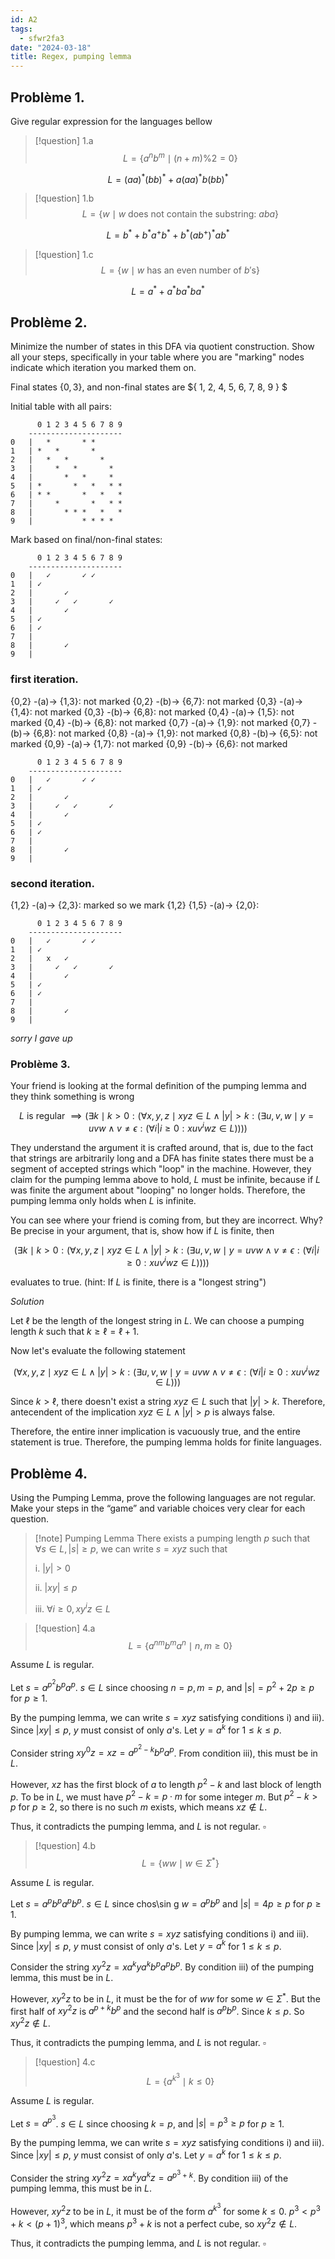 ```yaml
---
id: A2
tags:
  - sfwr2fa3
date: "2024-03-18"
title: Regex, pumping lemma
---
```


## Problème 1.

Give regular expression for the languages bellow

> [!question] 1.a
> $$
> L = \{ a^nb^m \mid (n+m) \% 2 = 0 \}
> $$

$$
L = (aa)^*(bb)^* + a(aa)^*b(bb)^*
$$

> [!question] 1.b
> $$
> L = \{ w \mid w \text{ does not contain the substring: } aba \}
> $$

$$
L = b^* + b^*a^+b^* + b^*(ab^+)^*ab^*
$$

> [!question] 1.c
> $$
> L = \{ w \mid w \text{ has an even number of } b' \text{s}\}
> $$

$$
L = a^* + a^*ba^*ba^*
$$

## Problème 2.

Minimize the number of states in this DFA via quotient construction. Show all your steps, specifically in your table where you are "marking" nodes indicate which iteration you marked them on.

Final states $\{ 0, 3 \}$, and non-final states are $\{ 1, 2, 4, 5, 6, 7, 8, 9 \}
$

Initial table with all pairs:

```plaintext
      0 1 2 3 4 5 6 7 8 9
    ---------------------
0   |   *       * *
1   | *   *       *
2   |   *   *       *
3   |     *   *       *
4   |       *   *     *
5   | *       *   *   * *
6   | * *       *   *   *
7   |     *       *   * *
8   |       * * *   *   *
9   |           * * * *
```

Mark based on final/non-final states:

```plaintext
      0 1 2 3 4 5 6 7 8 9
    ---------------------
0   |   ✓       ✓ ✓
1   | ✓
2   |       ✓
3   |     ✓   ✓       ✓
4   |       ✓
5   | ✓
6   | ✓
7   |
8   |       ✓
9   |
```

### first iteration.

{0,2} -(a)-> {1,3}: not marked
{0,2} -(b)-> {6,7}: not marked
{0,3} -(a)-> {1,4}: not marked
{0,3} -(b)-> {6,8}: not marked
{0,4} -(a)-> {1,5}: not marked
{0,4} -(b)-> {6,8}: not marked
{0,7} -(a)-> {1,9}: not marked
{0,7} -(b)-> {6,8}: not marked
{0,8} -(a)-> {1,9}: not marked
{0,8} -(b)-> {6,5}: not marked
{0,9} -(a)-> {1,7}: not marked
{0,9} -(b)-> {6,6}: not marked

```plaintext
      0 1 2 3 4 5 6 7 8 9
    ---------------------
0   |   ✓       ✓ ✓
1   | ✓
2   |       ✓
3   |     ✓   ✓       ✓
4   |       ✓
5   | ✓
6   | ✓
7   |
8   |       ✓
9   |
```

### second iteration.

{1,2} -(a)-> {2,3}: marked so we mark {1,2}
{1,5} -(a)-> {2,0}:

```plaintext
      0 1 2 3 4 5 6 7 8 9
    ---------------------
0   |   ✓       ✓ ✓
1   | ✓
2   |   x   ✓
3   |     ✓   ✓       ✓
4   |       ✓
5   | ✓
6   | ✓
7   |
8   |       ✓
9   |
```

_sorry I gave up_

### Problème 3.

Your friend is looking at the formal definition of the pumping lemma and they think something is wrong

$$
L \text{ is regular } \implies (\exists k \mid k>0: (\forall x,y,z \mid xyz \in L \land |y| > k: ( \exists u,v,w \mid y=uvw \land v \neq \epsilon: (\forall i | i \geq 0: xuv^iwz \in L))))
$$

They understand the argument it is crafted around, that is, due to the fact that strings are arbitrarily long and a DFA has finite states there must be a segment of accepted strings which "loop" in the machine. However, they claim for the pumping lemma above to hold, $L$ must be infinite, because if $L$ was finite the argument about "looping" no longer holds. Therefore, the pumping lemma only holds when $L$ is infinite.

You can see where your friend is coming from, but they are incorrect. Why? Be precise in your argument, that is, show how if $L$ is finite, then

$$
(\exists k \mid  k > 0: (\forall x,y,z \mid xyz \in L \land |y| > k: ( \exists u,v,w \mid y=uvw \land v \neq \epsilon: (\forall i | i \geq 0: xuv^iwz \in L))))
$$

evaluates to true. (hint: If $L$ is finite, there is a "longest string")

_Solution_

Let $\ell$ be the length of the longest string in $L$. We can choose a pumping length $k$ such that $k \geq \ell = \ell+1$.

Now let's evaluate the following statement

$$
(\forall x,y,z \mid xyz \in L \land |y| > k: ( \exists u,v,w \mid y=uvw \land v \neq \epsilon: (\forall i | i \geq 0: xuv^iwz \in L)))
$$

Since $k > \ell$, there doesn't exist a string $xyz \in L$ such that $|y| > k$. Therefore, antecendent of the implication $xyz \in L \land |y| > p$ is always false.

Therefore, the entire inner implication is vacuously true, and the entire statement is true. Therefore, the pumping lemma holds for finite languages.

## Problème 4.

Using the Pumping Lemma, prove the following languages are not regular. Make your steps in the “game” and variable choices very clear for each question.

> [!note] Pumping Lemma
> There exists a pumping length $p$ such that $\forall s \in L, |s| \geq p$, we can write $s = xyz$ such that
>
> i. $|y| > 0$
>
> ii. $|xy| \leq p$
>
> iii. $\forall i \geq 0, xy^iz \in L$

> [!question] 4.a
> $$
> L = \{ a^{nm}b^ma^n \mid n,m \geq 0 \}
> $$

Assume $L$ is regular.

Let $s = a^{p^2}b^pa^p$. $s \in L$ since choosing $n=p,m=p$, and $|s|=p^2+2p \geq p$ for $p \geq 1$.

By the pumping lemma, we can write $s=xyz$ satisfying conditions i) and iii). Since $|xy| \leq p$, $y$ must consist of only $a$'s. Let $y = a^k$ for $1 \leq k \leq p$.

Consider string $xy^0z = xz = a^{p^2-k}b^pa^p$. From condition iii), this must be in $L$.

However, $xz$ has the first block of $a$ to length $p^2-k$ and last block of length $p$. To be in $L$, we must have $p^2-k=p \cdot m$ for some integer $m$. But $p^2-k>p$ for $p \geq 2$, so there is no such $m$ exists, which means $xz \notin L$.

Thus, it contradicts the pumping lemma, and $L$ is not regular. $\square$

> [!question] 4.b
> $$
> L = \{ww \mid w \in \Sigma^*\}
> $$

Assume $L$ is regular.

Let $s = a^pb^pa^pb^p$. $s \in L$ since chos\sin g $w=a^pb^p$ and $|s|=4p \geq p$ for $p \geq 1$.

By pumping lemma, we can write $s=xyz$ satisfying conditions i) and iii). Since $|xy| \leq p$, $y$ must consist of only $a$'s. Let $y = a^k$ for $1 \leq k \leq p$.

Consider the string $xy^2z = xa^kya^kb^pa^pb^p$. By condition iii) of the pumping lemma, this must be in $L$.

However, $xy^2z$ to be in $L$, it must be the for of $ww$ for some $w \in \Sigma^*$. But the first half of $xy^2z$ is $a^{p+k}b^p$ and the second half is $a^pb^p$. Since $k \leq p$. So $xy^2z \notin L$.

Thus, it contradicts the pumping lemma, and $L$ is not regular. $\square$

> [!question] 4.c
> $$
> L = \{ a^{k^3} \mid k \leq 0 \}
> $$

Assume $L$ is regular.

Let $s = a^{p^3}$. $s \in L$ since choosing $k=p$, and $|s|=p^3 \geq p$ for $p \geq 1$.

By the pumping lemma, we can write $s=xyz$ satisfying conditions i) and iii). Since $|xy| \leq p$, $y$ must consist of only $a$'s. Let $y = a^k$ for $1 \leq k \leq p$.

Consider the string $xy^2z = xa^kya^kz = a^{p^3+k}$. By condition iii) of the pumping lemma, this must be in $L$.

However, $xy^2z$ to be in $L$, it must be of the form $a^{k^3}$ for some $k \leq 0$. $p^3 < p^3+k < (p+1)^3$, which means $p^3+k$ is not a perfect cube, so $xy^2z \notin L$.

Thus, it contradicts the pumping lemma, and $L$ is not regular. $\square$
